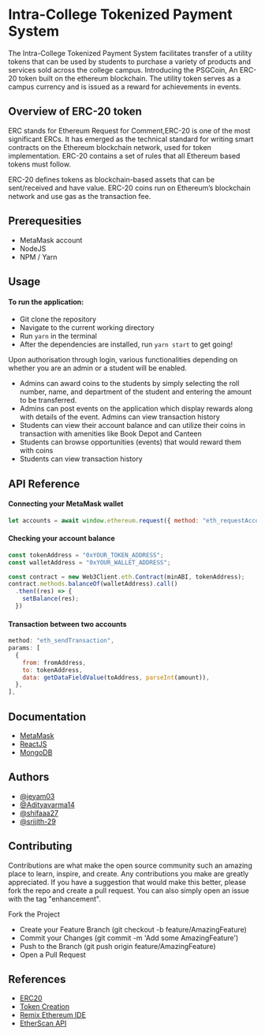 # Intra-College Tokenized Payment System

The Intra-College Tokenized Payment System facilitates transfer of a utility tokens that can be used by students to purchase a variety of products and services sold across the college campus. Introducing the PSGCoin, An ERC-20 token built on the ethereum blockchain.
The utility token serves as a campus currency and is issued as a reward for achievements in events.

## Overview of ERC-20 token
ERC stands for Ethereum Request for Comment,ERC-20 is one of the most significant ERCs. It has emerged as the technical standard for writing smart contracts on the Ethereum blockchain network, used for token implementation. ERC-20 contains a set of rules that all Ethereum based tokens must follow.

ERC-20 defines tokens as blockchain-based assets that can be sent/received and have value. ERC-20 coins run on Ethereum’s blockchain network and use gas as the transaction fee.

## Prerequesities
- MetaMask account
- NodeJS
- NPM / Yarn

## Usage

#### To run the application: 
- Git clone the repository
- Navigate to the current working directory
- Run ```yarn``` in the terminal
- After the dependencies are installed, run ```yarn start``` to get going!

Upon authorisation through login, various functionalities depending on whether you are an admin or a student will be enabled.

- Admins can award coins to the students by simply selecting the roll number, name, and department of the student and entering the amount to be transferred. 
- Admins can post events on the application which display rewards along with details of the event.
Admins can view transaction history
- Students can view their account balance and can utilize their coins in transaction with amenities like Book Depot and Canteen 
- Students can browse opportunities (events) that would reward them with coins
- Students can view transaction history  

## API Reference

#### Connecting your MetaMask wallet
```js
let accounts = await window.ethereum.request({ method: "eth_requestAccounts" })
```

#### Checking your account balance
```js
const tokenAddress = "0xYOUR_TOKEN_ADDRESS";
const walletAddress = "0xYOUR_WALLET_ADDRESS";

const contract = new Web3Client.eth.Contract(minABI, tokenAddress);
contract.methods.balanceOf(walletAddress).call()
  .then((res) => {
    setBalance(res);
  })
```

#### Transaction between two accounts
```js
method: "eth_sendTransaction",
params: [
  {
    from: fromAddress,
    to: tokenAddress,
    data: getDataFieldValue(toAddress, parseInt(amount)),
  },
],
```


## Documentation

- [MetaMask](https://docs.metamask.io/guide/)
- [ReactJS](https://reactjs.org/docs/getting-started.html)
- [MongoDB](https://www.mongodb.com/docs/)


## Authors

- [@jeyam03](https://github.com/jeyam03)
- [@Adityavarma14](https://github.com/Adityavarma14)
- [@shifaaa27](https://github.com/shifaaa27)
- [@srijith-29](https://github.com/srijith-29)


## Contributing
Contributions are what make the open source community such an amazing place to learn, inspire, and create. Any contributions you make are greatly appreciated.
If you have a suggestion that would make this better, please fork the repo and create a pull request. You can also simply open an issue with the tag "enhancement". 

Fork the Project
- Create your Feature Branch (git checkout -b feature/AmazingFeature)
- Commit your Changes (git commit -m 'Add some AmazingFeature')
- Push to the Branch (git push origin feature/AmazingFeature)
- Open a Pull Request

## References
- [ERC20](https://www.quicknode.com/guides/smart-contract-development/how-to-create-and-deploy-an-erc20-token)
- [Token Creation](https://github.com/joe-singh/EthToken/blob/main/token.sol)
- [Remix Ethereum IDE](https://remix.ethereum.org/)
- [EtherScan API](https://docs.etherscan.io)
